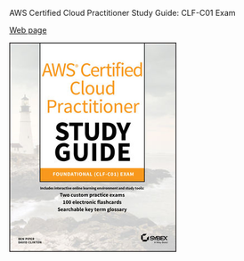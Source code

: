 AWS Certified Cloud Practitioner Study Guide: CLF-C01 Exam

[Web page](https://www.wiley.com/en-us/AWS+Certified+Cloud+Practitioner+Study+Guide%3A+CLF+C01+Exam-p-9781119574408)

![](/imgs/aws_cloud_practitioner_(clf-c01).jpg)